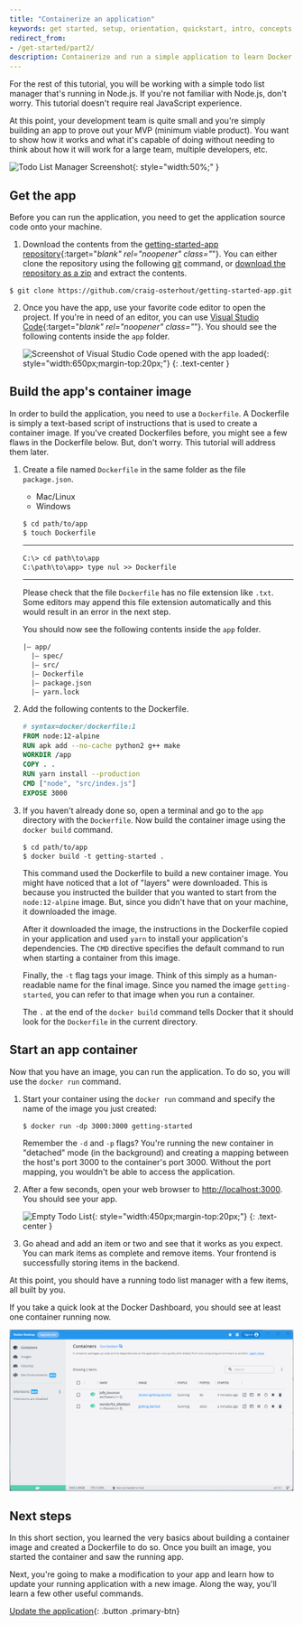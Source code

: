 ```yaml
---
title: "Containerize an application"
keywords: get started, setup, orientation, quickstart, intro, concepts, containers, docker desktop
redirect_from:
- /get-started/part2/
description: Containerize and run a simple application to learn Docker
---
```



For the rest of this tutorial, you will be working with a simple todo
list manager that's running in Node.js. If you're not familiar with Node.js,
don't worry. This tutorial doesn't require real JavaScript experience.

At this point, your development team is quite small and you're simply
building an app to prove out your MVP (minimum viable product). You want
to show how it works and what it's capable of doing without needing to
think about how it will work for a large team, multiple developers, etc.

![Todo List Manager Screenshot](images/todo-list-sample.png){: style="width:50%;" }

## Get the app

Before you can run the application, you need to get the application source code onto your machine.

1. Download the contents from the [getting-started-app repository](https://github.com/craig-osterhout/getting-started-app){:target="_blank" rel="noopener" class="_"}. You can either clone the repository using the following [git](https://git-scm.com/downloads) command, or [download the repository as a zip](https://github.com/craig-osterhout/getting-started-app/archive/refs/heads/main.zip) and extract the contents.

```console
$ git clone https://github.com/craig-osterhout/getting-started-app.git
```

2. Once you have the app, use your favorite code editor to open the project. If you're in need of an editor, you can use [Visual Studio Code](https://code.visualstudio.com/){:target="_blank" rel="noopener" class="_"}. You should see the following contents inside the `app` folder.

    ![Screenshot of Visual Studio Code opened with the app loaded](images/ide-screenshot.png){: style="width:650px;margin-top:20px;"}
    {: .text-center }


## Build the app's container image

In order to build the application, you need to use a `Dockerfile`. A
Dockerfile is simply a text-based script of instructions that is used to
create a container image. If you've created Dockerfiles before, you might
see a few flaws in the Dockerfile below. But, don't worry. This tutorial will address them later.

1. Create a file named `Dockerfile` in the same folder as the file `package.json`.

   <ul class="nav nav-tabs">
     <li class="active"><a data-toggle="tab" data-target="#tab3">Mac/Linux</a></li>
     <li><a data-toggle="tab" data-target="#tab4">Windows</a></li>
    </ul>
    <div class="tab-content">
    <div id="tab3" class="tab-pane fade in active" markdown="1">
   
    ```console
    $ cd path/to/app
    $ touch Dockerfile
    ```
    <hr>
    </div>
    <div id="tab4" class="tab-pane fade" markdown="1">
   
     ```console
     C:\> cd path\to\app
     C:\path\to\app> type nul >> Dockerfile
     ```
   <hr>
   </div>
   </div>


     Please check that the file `Dockerfile` has no file extension like `.txt`. Some editors may append this file extension automatically and this would result in an error in the next step.

     You should now see the following contents inside the `app` folder.
     ```
     |— app/
       |— spec/
       |— src/
       |— Dockerfile
       |— package.json
       |— yarn.lock
     ```

2. Add the following contents to the Dockerfile.

   ```dockerfile
   # syntax=docker/dockerfile:1
   FROM node:12-alpine
   RUN apk add --no-cache python2 g++ make
   WORKDIR /app
   COPY . .
   RUN yarn install --production
   CMD ["node", "src/index.js"]
   EXPOSE 3000
   ```


3. If you haven't already done so, open a terminal and go to the `app` directory with the `Dockerfile`. Now build the container image using the `docker build` command.

   ```console
   $ cd path/to/app
   $ docker build -t getting-started .
   ```

   This command used the Dockerfile to build a new container image. You might
   have noticed that a lot of "layers" were downloaded. This is because you instructed
   the builder that you wanted to start from the `node:12-alpine` image. But, since you
   didn't have that on your machine, it downloaded the image.

   After it downloaded the image, the instructions in the Dockerfile copied in your application and used `yarn` to 
   install your application's dependencies. The `CMD` directive specifies the default 
   command to run when starting a container from this image.

   Finally, the `-t` flag tags your image. Think of this simply as a human-readable name
   for the final image. Since you named the image `getting-started`, you can refer to that
   image when you run a container.

   The `.` at the end of the `docker build` command tells Docker that it should look for the `Dockerfile` in the current directory.

## Start an app container

Now that you have an image, you can run the application. To do so, you will use the `docker run`
command.

1. Start your container using the `docker run` command and specify the name of the image you 
   just created:

   ```console
   $ docker run -dp 3000:3000 getting-started
   ```

   Remember the `-d` and `-p` flags? You're running the new container in "detached" mode (in the 
   background) and creating a mapping between the host's port 3000 to the container's port 3000.
   Without the port mapping, you wouldn't be able to access the application.

2. After a few seconds, open your web browser to [http://localhost:3000](http://localhost:3000).
   You should see your app.

   ![Empty Todo List](images/todo-list-empty.png){: style="width:450px;margin-top:20px;"}
   {: .text-center }

3. Go ahead and add an item or two and see that it works as you expect. You can mark items as
   complete and remove items. Your frontend is successfully storing items in the backend.

At this point, you should have a running todo list manager with a few items, all built by you.

If you take a quick look at the Docker Dashboard, you should see at least one  container running now.

![Docker Dashboard with tutorial and app containers running](images/dashboard-two-containers.png)

## Next steps

In this short section, you learned the very basics about building a container image and created a
Dockerfile to do so. Once you built an image, you started the container and saw the running app.

Next, you're going to make a modification to your app and learn how to update your running application
with a new image. Along the way, you'll learn a few other useful commands.

[Update the application](03_updating_app.md){: .button .primary-btn}